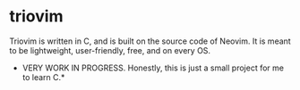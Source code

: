 # triovim
Triovim is written in C, and is built on the source code of Neovim. It is meant to be lightweight, user-friendly, free, and on every OS.
* VERY WORK IN PROGRESS. Honestly, this is just a small project for me to learn C.* 
